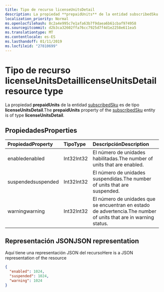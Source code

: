```yaml
---
title: Tipo de recurso licenseUnitsDetail
description: La propiedad **prepaidUnits** de la entidad subscribedSku es de tipo **licenseUnitsDetail**.
localization_priority: Normal
ms.openlocfilehash: 8c2a4e995c7e1afa63b7f9daea6b61cbaf974958
ms.sourcegitcommit: d2b3ca32602ffa76cc7925d7f4d1e2258e611ea5
ms.translationtype: MT
ms.contentlocale: es-ES
ms.lasthandoff: 01/11/2019
ms.locfileid: "27810699"
---
```

# <a name="licenseunitsdetail-resource-type"></a><span data-ttu-id="26315-103">Tipo de recurso licenseUnitsDetail</span><span class="sxs-lookup"><span data-stu-id="26315-103">licenseUnitsDetail resource type</span></span>

<span data-ttu-id="26315-104">La propiedad **prepaidUnits** de la entidad [subscribedSku](subscribedsku.md) es de tipo **licenseUnitsDetail**.</span><span class="sxs-lookup"><span data-stu-id="26315-104">The **prepaidUnits** property of the [subscribedSku](subscribedsku.md) entity is of type **licenseUnitsDetail**.</span></span>

## <a name="properties"></a><span data-ttu-id="26315-105">Propiedades</span><span class="sxs-lookup"><span data-stu-id="26315-105">Properties</span></span>
| <span data-ttu-id="26315-106">Propiedad</span><span class="sxs-lookup"><span data-stu-id="26315-106">Property</span></span>     | <span data-ttu-id="26315-107">Tipo</span><span class="sxs-lookup"><span data-stu-id="26315-107">Type</span></span>   |<span data-ttu-id="26315-108">Descripción</span><span class="sxs-lookup"><span data-stu-id="26315-108">Description</span></span>|
|:-------------|:-----|:----------|
|<span data-ttu-id="26315-109">enabled</span><span class="sxs-lookup"><span data-stu-id="26315-109">enabled</span></span>|<span data-ttu-id="26315-110">Int32</span><span class="sxs-lookup"><span data-stu-id="26315-110">Int32</span></span>| <span data-ttu-id="26315-111">El número de unidades habilitadas.</span><span class="sxs-lookup"><span data-stu-id="26315-111">The number of units that are enabled.</span></span> |
|<span data-ttu-id="26315-112">suspended</span><span class="sxs-lookup"><span data-stu-id="26315-112">suspended</span></span>|<span data-ttu-id="26315-113">Int32</span><span class="sxs-lookup"><span data-stu-id="26315-113">Int32</span></span>| <span data-ttu-id="26315-114">El número de unidades suspendidas.</span><span class="sxs-lookup"><span data-stu-id="26315-114">The number of units that are suspended.</span></span> |
|<span data-ttu-id="26315-115">warning</span><span class="sxs-lookup"><span data-stu-id="26315-115">warning</span></span>|<span data-ttu-id="26315-116">Int32</span><span class="sxs-lookup"><span data-stu-id="26315-116">Int32</span></span>| <span data-ttu-id="26315-117">El número de unidades que se encuentran en estado de advertencia.</span><span class="sxs-lookup"><span data-stu-id="26315-117">The number of units that are in warning status.</span></span> |

## <a name="json-representation"></a><span data-ttu-id="26315-118">Representación JSON</span><span class="sxs-lookup"><span data-stu-id="26315-118">JSON representation</span></span>

<span data-ttu-id="26315-119">Aquí tiene una representación JSON del recurso</span><span class="sxs-lookup"><span data-stu-id="26315-119">Here is a JSON representation of the resource</span></span>

<!-- {
  "blockType": "resource",
  "optionalProperties": [

  ],
  "@odata.type": "microsoft.graph.licenseUnitsDetail"
}-->

```json
{
  "enabled": 1024,
  "suspended": 1024,
  "warning": 1024
}

```

<!-- uuid: 8fcb5dbc-d5aa-4681-8e31-b001d5168d79
2015-10-25 14:57:30 UTC -->
<!-- {
  "type": "#page.annotation",
  "description": "licenseUnitsDetail resource",
  "keywords": "",
  "section": "documentation",
  "tocPath": ""
}-->
